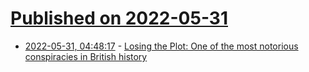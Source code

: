# [Published on 2022-05-31](index.md)

* [2022-05-31, 04:48:17](https://news.ycombinator.com/item?id=31566204) - [Losing the Plot: One of the most notorious conspiracies in British history](https://www.historytoday.com/archive/review/losing-plot)
